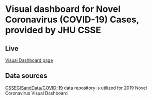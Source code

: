 # Visual dashboard for Novel Coronavirus (COVID-19) Cases, provided by JHU CSSE

## Live

[Visual Dashboard page](https://vgrem.github.io/covid19vis/)

## Data sources

[CSSEGISandData/COVID-19](https://github.com/CSSEGISandData/COVID-19) data repository is utilized for 2019 Novel Coronavirus Visual Dashboard